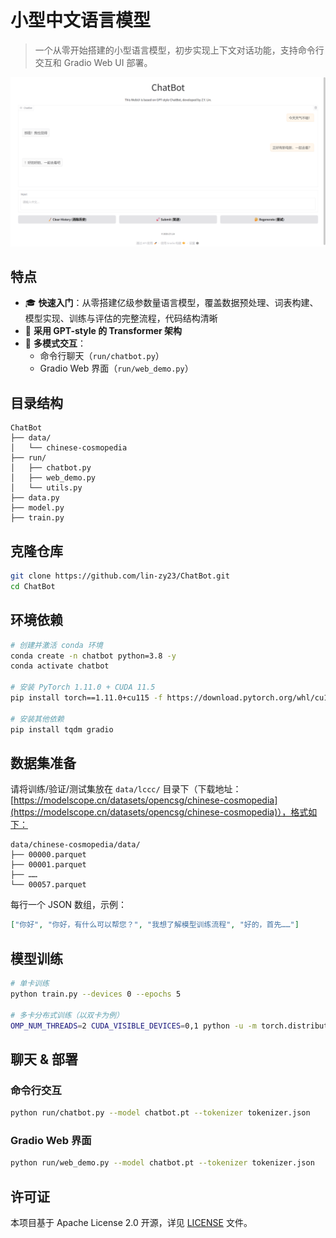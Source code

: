 # 小型中文语言模型

> 一个从零开始搭建的小型语言模型，初步实现上下文对话功能，支持命令行交互和 Gradio Web UI 部署。

![](assets/demo.png)

## 特点

* 🎓 **快速入门**：从零搭建亿级参数量语言模型，覆盖数据预处理、词表构建、模型实现、训练与评估的完整流程，代码结构清晰
* 🤖 **采用 GPT-style 的 Transformer 架构**
* 💬 **多模式交互**：
  * 命令行聊天（`run/chatbot.py`）
  * Gradio Web 界面（`run/web_demo.py`）

## 目录结构

```
ChatBot
├── data/
│   └── chinese-cosmopedia
├── run/
│   ├── chatbot.py
│   ├── web_demo.py
│   └── utils.py
├── data.py
├── model.py
├── train.py
```

## 克隆仓库

```bash
git clone https://github.com/lin-zy23/ChatBot.git
cd ChatBot
```

## 环境依赖

```bash
# 创建并激活 conda 环境
conda create -n chatbot python=3.8 -y
conda activate chatbot

# 安装 PyTorch 1.11.0 + CUDA 11.5
pip install torch==1.11.0+cu115 -f https://download.pytorch.org/whl/cu115/torch_stable.html

# 安装其他依赖
pip install tqdm gradio
```

## 数据集准备

请将训练/验证/测试集放在 `data/lccc/` 目录下（下载地址：[https://modelscope.cn/datasets/opencsg/chinese-cosmopedia](https://modelscope.cn/datasets/opencsg/chinese-cosmopedia)），格式如下：

```
data/chinese-cosmopedia/data/
├── 00000.parquet
├── 00001.parquet
├── ……
└── 00057.parquet
```

每行一个 JSON 数组，示例：

```json
["你好", "你好，有什么可以帮您？", "我想了解模型训练流程", "好的，首先……"]
```

## 模型训练

```bash
# 单卡训练
python train.py --devices 0 --epochs 5

# 多卡分布式训练（以双卡为例）
OMP_NUM_THREADS=2 CUDA_VISIBLE_DEVICES=0,1 python -u -m torch.distributed.run --nproc_per_node=2 train.py --distributed --devices 0,1 --epochs 5
```

## 聊天 & 部署

### 命令行交互

```bash
python run/chatbot.py --model chatbot.pt --tokenizer tokenizer.json
```

### Gradio Web 界面

```bash
python run/web_demo.py --model chatbot.pt --tokenizer tokenizer.json
```

## 许可证

本项目基于 Apache License 2.0 开源，详见 [LICENSE](LICENSE) 文件。
